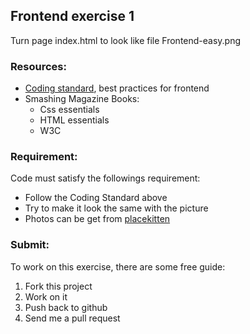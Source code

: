 ## Frontend exercise 1
Turn page index.html to look like file Frontend-easy.png

### Resources:
* [Coding standard](http://isobar-idev.github.io/code-standards/), best practices for frontend
* Smashing Magazine Books:
  * Css essentials
  * HTML essentials
  * W3C

### Requirement:
Code must satisfy the followings requirement:
* Follow the Coding Standard above
* Try to make it look the same with the picture
* Photos can be get from [placekitten](http://placekitten.com/)

### Submit:
To work on this exercise, there are some free guide:
1. Fork this project
2. Work on it
3. Push back to github
4. Send me a pull request
